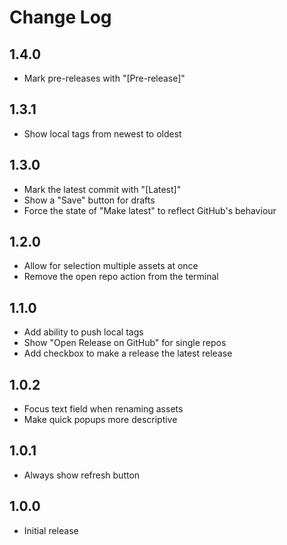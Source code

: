 # Change Log

## 1.4.0

-	Mark pre-releases with "[Pre-release]"

## 1.3.1

-	Show local tags from newest to oldest

## 1.3.0

-	Mark the latest commit with "[Latest]"
-	Show a "Save" button for drafts
-	Force the state of "Make latest" to reflect GitHub's behaviour

## 1.2.0

-   Allow for selection multiple assets at once
-   Remove the open repo action from the terminal

## 1.1.0

-   Add ability to push local tags
-   Show "Open Release on GitHub" for single repos
-   Add checkbox to make a release the latest release

## 1.0.2

-   Focus text field when renaming assets
-   Make quick popups more descriptive

## 1.0.1

-   Always show refresh button

## 1.0.0

-   Initial release
